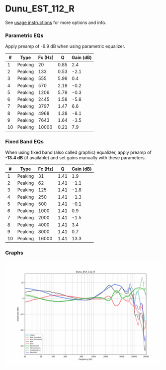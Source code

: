 # Dunu_EST_112_R
See [usage instructions](https://github.com/jaakkopasanen/AutoEq#usage) for more options and info.

### Parametric EQs
Apply preamp of -6.9 dB when using parametric equalizer.

|   # | Type    |   Fc (Hz) |    Q |   Gain (dB) |
|-----|---------|-----------|------|-------------|
|   1 | Peaking |        20 | 0.85 |         2.4 |
|   2 | Peaking |       133 | 0.53 |        -2.1 |
|   3 | Peaking |       555 | 5.99 |         0.4 |
|   4 | Peaking |       570 | 2.19 |        -0.2 |
|   5 | Peaking |      1206 | 5.79 |        -0.3 |
|   6 | Peaking |      2445 | 1.58 |        -5.8 |
|   7 | Peaking |      3797 | 1.47 |         6.6 |
|   8 | Peaking |      4968 | 1.28 |        -8.1 |
|   9 | Peaking |      7643 | 1.64 |        -3.5 |
|  10 | Peaking |     10000 | 0.21 |         7.9 |

### Fixed Band EQs
When using fixed band (also called graphic) equalizer, apply preamp of **-13.4 dB** (if available) and set gains manually with these parameters.

|   # | Type    |   Fc (Hz) |    Q |   Gain (dB) |
|-----|---------|-----------|------|-------------|
|   1 | Peaking |        31 | 1.41 |         1.9 |
|   2 | Peaking |        62 | 1.41 |        -1.1 |
|   3 | Peaking |       125 | 1.41 |        -1.8 |
|   4 | Peaking |       250 | 1.41 |        -1.3 |
|   5 | Peaking |       500 | 1.41 |        -0.1 |
|   6 | Peaking |      1000 | 1.41 |         0.9 |
|   7 | Peaking |      2000 | 1.41 |        -1.5 |
|   8 | Peaking |      4000 | 1.41 |         3.4 |
|   9 | Peaking |      8000 | 1.41 |         0.7 |
|  10 | Peaking |     16000 | 1.41 |        13.3 |

### Graphs
![](./Dunu_EST_112_R.png)
